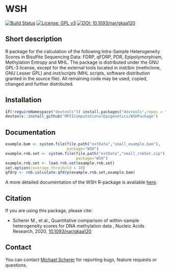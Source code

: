 # WSH
[![Build Status](https://travis-ci.org/MPIIComputationalEpigenetics/WSHPackage.svg?branch=master)](https://travis-ci.org/schmic05/WSH_package)
[![License: GPL v3](https://img.shields.io/badge/License-GPLv3-blue.svg)](https://www.gnu.org/licenses/gpl-3.0)
[![DOI: 10.1093/nar/gkaa120](https://zenodo.org/badge/doi/10.1093/nar/gkaa120.svg)](https://doi.org/10.1093/nar/gkaa120)

## Short description
R package for the calculation of the following Intra-Sample Heterogeneity Scores in Bisulfite Sequencing Data: FDRP, qFDRP, PDR, Epipolymorphism, Methylation Entropy and MHL. The package is distributed under the GNU GPL-3 license, except for the external tools located in *inst/bin* (methclone, GNU Lesser GPL) and *inst/scripts* (MHL scripts, software distribution granted in the source file). All remaining code may be used, copied, changed and further distributed.

## Installation
```r
if(!requireNamespace("devtools")) install.packages("devtools",repos = "https://cloud.r-project.org/")
devtools::install_github("MPIIComputationalEpigenetics/WSHPackage")
```

## Documentation
```r
example.bam <- system.file(file.path("extData","small_example.bam"),
                           package="WSH")
example.rnb.set <- system.file(file.path("extData","small_rnbSet.zip"),
                               package="WSH")
example.rnb.set <- load.rnb.set(example.rnb.set)
set.option(coverage.threshold = 10)
qfdrp <- rnb.calculate.qfdrp(example.rnb.set,example.bam)
```

A more detailed documentation of the WSH R-package is available [here](vignettes/WSH.md).

## Citation
If you are using this package, please cite:

- Scherer M., et al., Quantitative comparison of within-sample heterogeneity scores for DNA methylation data , Nucleic Acids Research, 2020, [10.1093/nar/gkaa120](https://doi.org/10.1093/nar/gkaa120)

## Contact
You can contact [Michael Scherer](mailto:mscherer@mpi-inf.mpg.de) for reporting bugs, feature requests or questions.
